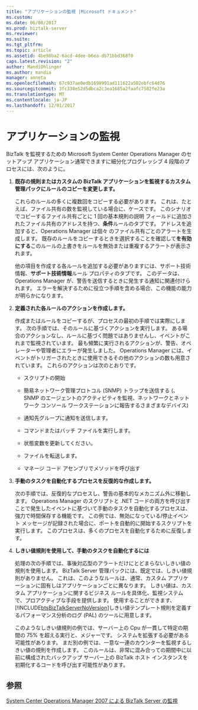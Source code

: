 ```yaml
---
title: "アプリケーションの監視 |Microsoft ドキュメント"
ms.custom: 
ms.date: 06/08/2017
ms.prod: biztalk-server
ms.reviewer: 
ms.suite: 
ms.tgt_pltfrm: 
ms.topic: article
ms.assetid: 4be98ba2-6acd-4dee-b6ea-db71bbd368f0
caps.latest.revision: "2"
author: MandiOhlinger
ms.author: mandia
manager: anneta
ms.openlocfilehash: 67c937ae0edb1698991ad111622a582ebfc64d76
ms.sourcegitcommit: 3fc338e52d5dbca2c3ea1685a2faafc7582fe23a
ms.translationtype: MT
ms.contentlocale: ja-JP
ms.lasthandoff: 12/01/2017
---
```

# <a name="monitoring-applications"></a>アプリケーションの監視
BizTalk を監視するための Microsoft System Center Operations Manager のセットアップ アプリケーション通常できますに細分化プログレッシブ 4 段階のプロセスには、次のように。  
  
1.  **既存の規則またはカスタムの BizTalk アプリケーションを監視するカスタム管理パックにルールのコピーを変更します。**  
  
     これらのルールの多くに複数回をコピーする必要があります。 これは、たとえば、ファイル共有の数を監視している場合に、ケースです。 このシナリオでコピーするファイル共有ごとに 1 回の基本規則の説明 フィールドに追加されたファイル共有のアドレスを持つ、**条件**ルールのタブです。 アドレスを追加すると、Operations Manager は個々 のファイル共有ごとのアラートを生成します。 既存のルールをコピーするときを選択することを確認して**を有効にする**このルールの上書きをルールを無効または重複するアラートが表示されます。  
  
     他の項目を作成する各ルールを追加する必要がありますには、サポート技術情報、**サポート技術情報**ルール プロパティのタブです。 このデータは、Operations Manager が、警告を送信するときに発生する通知に関連付けられます。 エラーを解決するために役立つ手順を含める場合、この機能の能力が明らかになります。  
  
2.  **定義された各ルールのアクションを作成します。**  
  
     作成またはルールをコピーするが、プロセスの最初の手順では実際にします。 次の手順では、そのルールに基づくアクションを実行します。 ある場合のアクションなし、ルールに基づく問題ではありませんし、イベントがこれまで監視されています。 最も頻繁に実行されるアクションが、警告、オペレーターや管理者にエラーが発生しました。 Operations Manager には、イベントがトリガーされたときに使用できるその他のアクションの数も用意されています。 これらのアクションは次のとおりです。  
  
    -   スクリプトの開始  
  
    -   簡易ネットワーク管理プロトコル (SNMP) トラップを送信する (、SNMP のエージェントのアクティビティを監視、ネットワークとネットワーク コンソール ワークステーションに報告するさまざまなデバイス)  
  
    -   通知先グループに通知を送信します。  
  
    -   コマンドまたはバッチ ファイルを実行します。  
  
    -   状態変数を更新してください。  
  
    -   ファイルを転送します。  
  
    -   マネージ コード アセンブリでメソッドを呼び出す  
  
3.  **手動のタスクを自動化するプロセスを反復的な作成します。**  
  
     次の手順では、反復的なプロセスし、警告の基本的なメカニズム外に移動します。 Operations Manager のスクリプトと .NET コードの両方を呼び出すことで発生したイベントに基づいて手動のタスクを自動化するプロセスは、強力で時間保存する機能です。 この例では、無効になっている/停止イベント メッセージが記録された場合に、ポートを自動的に開始するスクリプトを実行します。 このプロセスは、多くのプロセスを自動化するために反復します。  
  
4.  **しきい値規則を使用して、手動のタスクを自動化するには**  
  
     処理の次の手順では、事後対応型のアラートだけにとどまらないしきい値の規則を使用します。 BizTalk Server 管理パックには、既定では、しきい値規則がありません。 これは、このようなルールは、通常、カスタム アプリケーションに固有しはアプリケーションごとに異なります。 しきい値は、カスタム アプリケーションに関するビジネス ルールを具体化、監視システムで、プロアクティブな手段を提供します。 使用することができます、[!INCLUDE[btsBizTalkServerNoVersion](../includes/btsbiztalkservernoversion-md.md)]しきい値テンプレート規則を定義するパフォーマンス分析のログ (PAL) のツールに用意します。  
  
     このようなしきい値規則の例では、サーバー上の Cpu が一貫して特定の期間の 75% を超える実行と、メジャーです。 システムを拡張する必要がある可能性があります。 まだ別の例では、一意な一連のカウンターを監視するしきい値の規則を作成します。 このルールは、非常に混み合っての期間中に以前に構成されたバックアップ サーバー上の BizTalk ホスト インスタンスを初期化するコードを呼び出す可能性があります。  
  
## <a name="see-also"></a>参照  
 [System Center Operations Manager 2007 による BizTalk Server の監視](../technical-guides/monitoring-biztalk-server-with-system-center-operations-manager-2007.md)